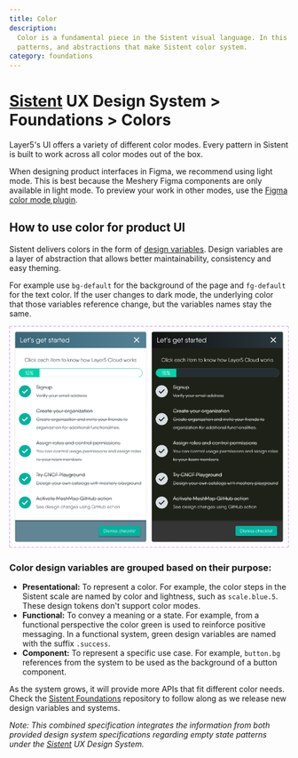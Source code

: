 ```yaml
---
title: Color
description:
  Color is a fundamental piece in the Sistent visual language. In this guide you will learn about the principles,
  patterns, and abstractions that make Sistent color system.
category: foundations
---
```


# [Sistent](https://design.layer5.io) UX Design System > Foundations > Colors

Layer5's UI offers a variety of different color modes. Every pattern in Sistent is built to work across all color modes out of the box.

When designing product interfaces in Figma, we recommend using light mode. This is best because the Meshery Figma components are only available in light mode.
To preview your work in other modes, use the [Figma color mode plugin](https://www.figma.com/community/plugin/992128487074360945/Change-Color-Mode).

## How to use color for product UI

Sistent delivers colors in the form of [design variables](https://design.layer5.io/foundations/colors). Design variables are a layer of abstraction that allows better maintainability, consistency and easy theming.

For example use `bg-default` for the background of the page and `fg-default` for the text color. If the user changes to dark mode, the underlying color that those variables reference change, but the variables names stay the same.

<img
  width="960"
  alt="Same component shown in light mode and dark mode color palettes"
  src="./stepper.png"
/>

### Color design variables are grouped based on their purpose:

- **Presentational:** To represent a color. For example, the color steps in the Sistent scale are named by color and lightness, such as `scale.blue.5`. These design tokens don't support color modes.
- **Functional:** To convey a meaning or a state. For example, from a functional perspective the color green is used to reinforce positive messaging. In a functional system, green design variables are named with the suffix `.success`.
- **Component:** To represent a specific use case. For example, `button.bg` references from the system to be used as the background of a button component.

As the system grows, it will provide more APIs that fit different color needs. Check the [Sistent Foundations](https://github.com/layer5io/sistent/releases/) repository to follow along as we release new design variables and systems.

_Note: This combined specification integrates the information from both provided design system specifications regarding empty state patterns under the [Sistent](https://design.layer5.io) UX Design System._
